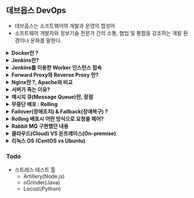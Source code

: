 ## 데브옵스 DevOps
* 데브옵스는 소프트웨어의 개발과 운영의 합성어
* 소프트웨어 개발자와 정보기술 전문가 간의 소통, 협업 및 통합을 강조하는 개발 환경이나 문화를 말한다.


<details>
<summary><b>Docker란 ?</b></summary>
<div markdown="1">

* Docker는 컨테이너 기술을 사용하여 애플리케이션에 필요한 **환경을 신속하게 구축**하고 테스트 및 배포를 할 수 있게 해주는 플랫폼
* Docker는 도커파일에 운영체제, 실행 명령어를 저장해 두고 실행하면 항상 동일한 환경이 구성하여 인프라를 따로 설정하지 않아도 된다.
* 즉, 인프라를 코드화해서 관리할 수 있다. -> IaC(Infrastructure as Code)가 가능 하다
* Docker Image 란 컨테이너 생성(실행)에 필요한 모든 파일과 설정값(환경)을 지닌 것으로, 컴파일된 실행 파일을 묶은 형태이다.
* Docker Container 란 도커 이미지를 실행한 상태를 나타낸다.
* 따라서 도커를 이용하면 쉽고 빠른 실행 환경 구축이 가능하다.

</div>
</details>


<details>
<summary><b>Jenkins란?</b></summary>
<div markdown="1">

* Jenkins 로고를 보면 웨이터가 있음. 웨이터는 쉐프가 만든 음식을 받아서 고객에게 전달해주는 역할을함
* 비슷한 의미로 Jenkins는 개발자의 요청을 받아서 빌드와 배포를 해주는 툴이다.
* 다른 주요 기능으로는 Batch가 있다. 요청을 모아서 주기적으로 처리해주는 역할을 한다.

</div>
</details>


<details>
<summary><b>Jenkins를 이용한 Worker 인스턴스 접속</b></summary>
<div markdown="1">

* Jenkins를 이용하여 Worker인스턴스(서버임)에 안전하게 접속하기 위해서 SSH 접속을 이용했다.
* Jenkins에서 공개키, 개인키를 만들고 Worker인스턴스에 해당 공개키를 복사하여 주면 된다.
* 그러면 오직 Jenkins만 Worker에 SSH로 접속할 수 있게 된다.

</div>
</details>


<details>
<summary><b>Forward Proxy와 Reverse Proxy 란?</b></summary>
<div markdown="1">

* Forward Proxy
    * 클라이언트가 요청을 보내면 직접 서버와 통신하는게 아니라 프록시 서버에 캐싱된 내용이나
    * 프록시 서버가 본서버에 요청을 하고 받은 응답을 클라이언트에게 전달해 주는 역할을 함
    * Forward 프록시는 클라이언트를 숨겨주는 역할도 함
* Reverse Proxy
    * Forward Proxy와 반대의 역할을 함
    * 리버스 프록시는 서버를 숨겨주는 역할도 함

</div>
</details>


<details>
<summary><b>Nginx란 ?, Apache와 비교</b></summary>
<div markdown="1">

* 트래픽이 많은 웹사이트의 확장성을 위해 개발된 경량의 고성능 웹서버
* **리버스 프록시** 역할을 함 : 서버로 접근하는 클라이언트로부터 **보안강화**, **캐시가능**
* 로드 밸런싱(Load Balancing) : 서버로 접근하는 **부하를 분산**하기 위한 서비스
* Apache는 클라이언트 접속마다 Process 혹은 Thread 를 생성하는 구조를 가지고 있다.
    * 그 만큼 CPU와 메모리 사용이 증가하고 생성비용이 크기때문에 대용량 요청에 적합하지 않다.
    * 반면 Nginx는 하나의 프로세스 내에서 비동기 방식으로 작업을 처리하기 때문에 성능이 더 뛰어나다


</div>
</details>


<details>
<summary><b>서버가 죽는 이유?</b></summary>
<div markdown="1">

* 일부 요청이 실패한다.
* 모든 요청이 실패한다.
    * 네트워크에 장애가 생김
    * 서버 자체에 문제가 생김
    * 지나치게 높은 트래픽으로 행이 걸렸을때
        1. 아파치 톰캣으로 사용자의 요청이 들어오면 톰캣 내부의 메시지 큐에 요청이 들어감
        2. 놀고 있는 쓰레드가 있으면 요청을 받아서 처리함
        3. 요청이 많아지면, 톰캣의 큐의 사이즈보다 더 많은 요청이 오게 되고 이때부터 요청이 실패되어 버려짐
        4. 또는 큐에 들어오고 나서 처리되는데 까지 30초의 시간이 지나면 요청은 타임아웃 처리됨 -> 요청 실패되어 버려짐

</div>
</details>


<details>
<summary><b>메시지 큐(Message Queue)란, 장점</b></summary>
<div markdown="1">

### 메시지 큐(Message Queue)란 ?
* 메시지큐란 비동기 메시지를 사용하는 다른 Application 사이에서 데이터의 교환을 처리하는 큐이다.
* 메시지큐를 이용하면 다음과 같은 상황들에 대해 효과적이다.
    * 데이터유실 ex1 : 요청이 많은 경우 아파치 톰캣(Tomcat)의 큐의 사이즈를 넘어가거나 타임아웃 처리될 수 있음
        * Thread가 실행중(200개가 default)이라면 톰캣 큐에 요청이 쌓임, 큐사이즈를 넘어가면 에러가 발생함
        * 큐에 쌓인 요청이 30s초(default값임)동안 처리되지 않으면 타임아웃 에러가 발생함
    * 데이터유실 ex2 : 톰캣이 종료될 경우 요청이 다 날아가 버림
    * Application간의 의존성이 존재할 수 있음
    * Application을 Scale out할 경우 성능상 고려해야할 문제가 많음
    * 무중단 배포시 위와 같은 상황으로 인해 여러가지 문제들이 발생할 수 있음, 사용자들에게 불편을 줄 수 있음

<br>

### 메시지 큐의 장점
* 메시지 큐는 **비동기적** 으로 동작한다. -> 요청을 저장했다가 나중에 처리할 수 있는것
    * DB에서 요청을 처리하는 시간보다 메시지큐에 메시지를 넣는 시간이 더 짧기 때문에,
    * DB속도와 무관하게 요청 메시지를 누락없이 저장했다가 처리할 수 있음
* Application간의 의존성 제거
    * Application A에서 Application B의 API호출을 통해 데이터를 전달하는 상황에서
    * Application B가 종료되는 순간 A가 보낸 데이터는 유실됨
    * 즉, A는 B에 대한 의존성이 생기는것
    * 이때 메시지 큐를 이용하면 요청에 대한 내용을 보존할 수 있음
* 확장성
    * Application을 scale out해도 메시지 큐는 기존의 것을 동일하게 유지할 수 있음
* 신뢰성 보장1 : 여러개의 큐를 사용할 수 있음
    * 물리적인 장애 또는 네트워크 장애로 메시지큐에도 문제가 발생할 수 있음.
    * 하지만 여러개의 큐를 사용하고, 큐 사이의 데이터를 지속적으로 동기화 하면
    * 어느 한쪽 큐에서 장애가 발생하더라도 전체 큐 서비스에 영향이 없도록 구성할 수 있음
* 신뢰성 보장2 : 요청 메시지가 실패하면 다시 큐에 넣어 메시지를 재실행할 수 있음
    * 메시지를 꺼내어 로직을 실행하는 도중에 예외가 발생하는 경우
    * 메시지를 다시 큐에 넣어 요청을 처리할 수 있음
* 무중단 배포에도 효과적임
    * 아래의 그림에서 빨간색 부분의 서비스들은 사용자의 트래픽을 직접적으로 받지 않음
    * 빨간색 부분의 서비스들이 잠시동안 전부 내려가 있더라도 **사용자는 체감하기 어려움**
    * 따라서 무중단 배포가 더 쉬워짐

![](2022-06-20-02-22-28.png)

<br>

* Kafka와 RabbitMQ 비교
    * [참고링크](https://ellune.tistory.com/29)
    * kafka는 클러스터를 통해 병렬처리가 주요 차별점인 만큼 방대한 양의 데이터를 처리할 때 장점이 부각됨
    * RabbitMQ는 데이터 처리보단 Manage UI를 제공하는 만큼 관리적인 측면이나, 다양한 기능 구현을 위한 서비스를 구축할 때 장점이 부각됨

</div>
</details>


<details>
<summary><b>무중단 배포 : Rolling</b></summary>
<div markdown="1">

* **배포** 란 새로 개발된 코드를 패키징하여 서버에서 새로운 버전의 애플리케이션을 실행하도록 하는 행위를 뜻함
* **무중단 배포** 란 서비스의 중단 없이 이루어지는 배포를 뜻함
* 롤링 무중단 배포는 사용 중인 인스턴스 내에서 새 버전을 **점진적으로 교체**하는 것으로 무중단 배포의 가장 기본적인 방식
* 롤링 배포 장점 
    * 인스턴스마다 차례로 배포를 진행하기에 상황에 따라 손쉽게 롤백이 가능하다.
    * 추가적인 인스턴스를 늘리지 않아도 된다.
    * 간편한 관리
* 롤링 배포 단점
    * 새 버전을 배포할때 인스턴스의 수가 감소하기 때문에 사용중인 인스턴스에 트래픽이 몰릴 수 있다.
    * 배포가 진행될때 구버전과 신버전이 공존하기에 호환성 문제가 발생할 수 있다.
        * 업데이트 된 버전의 서버2, 안된 서버2개가 있으면 사용자들은 균일한 서비스를 받지 못할 수도 있는것임

</div>
</details>


<details>
<summary><b>Failover(장애조치) & Failback(장애복구) ?</b></summary>
<div markdown="1">

* Failover와 Failback은 **장애 극복 기능** 이다.
* 장애조치 **Failover**
    * 시스템, 서버, 네트워크가 이상이 생겼을 경우 예비시스템으로 전환되는 기능
    * 실패한 요청에 대해 정상적으로 처리될 수 있도록 자동으로 응답있는 **다른 서버로 요청을 포워딩** 해줘야 함
    * 예를들어, 평상시에 A 장비를 사용하다가, A 장비에 장애가 발생하면 준비했던 B 장비를 사용한다.
    * 운영되고 있는 시스템은 **액티브(active)** , 같은 세팅으로 구성된 대기하는 시스템은 **패시브(passive)** 라고 한다.
    * 액티브에 문제가 생기면, 패시브 시스템이 액티브 상대로 변경되면서 서비스를 이어서 운영하게 되는 구조
    * 시스템 설계에서 **높은 가용성(HA)과 신뢰성** 이 요구되는 경우 페일오버 기능을 탑재하는 것이 일반적이다.
* 장애복구 **Failback**
    * Failover에 따라 전환된 서버/시스템/네트워크를 장애 **발생전으로 되돌리는 처리**
    * 예를 들어 DBMS 장애로 대체 시스템이 동작하다가 장애가 복구되면 DBMS를 동작시키고 대체 시스템의 서비스는 대기 상태로 작동

</div>
</details>


<details>
<summary><b>Rolling 배포시 어떤 방식으로 요청을 제어?</b></summary>
<div markdown="1">

* Nginx의 로드밸런싱 기능을 활용하여 Worker노드의 버전을 올릴 수 있음
* Rolling 배포가 이루어 질때 Jenkins에서는 어떤 방식으로 제어?
    * 인스턴스가 배포가 되는 동안 sleep 이라는 명령어를 스크립트에 작성하여 배포 딜레이를 주어 임시로 해결했었음
* 서버에 지속적인 트래픽 유입이 있을때 Rolling 배포를 무중단으로 하기 위해선 어떠한 방법이 필요 ?
    * 페일오버(fail over) 
        * 장애 극복 기능
        * 실패한 요청에 대해 정상적으로 처리될 수 있도록 자동으로 응답있는 **다른 서버로 요청을 포워딩** 해줘야 함
    * 폴링 (polling) - 이건 옳은 대답인지는 확실치 않음
        * 리얼타임 웹을 위한 기법
        * 일정한 주기를 가지고 서버와 응답을 주고 받는 형식
        * 왜 사용? -> HTTP가 비연결성(Connectionless) 프로토콜이기 때문에 실시간을 위한 persistent connection이 불가능하기 때문
        * 예를들어 실시간 중계 같은 경우, 브라우저에서 N초 단위로 서버에 요청을 보내 업데이트 하는 방식임(스트리밍 방식이 더 좋긴 함)
        * 단점 : 폴링 주기가 짧으면 매번 요청으로 인한 자원낭비가 심하기 때문에 서버의 성능에 부담이 간다는 단점이 있음
        * 롱 폴링(Long Polling) 으로 해결할 수도 있음
            * 서버 이벤트가 발생할 때까지 응답을 미루는 방법, 폴링과 다르게 불필요한 네트워크 비용이 덜 발생
            * 서버 이벤트가 발생하는 즉시 응답을 하기 때문에 실시간성이 높음
            * 단점 : 반대로 서버 이벤트가 빈번하게 발생하면 폴링보다 더 많은 요청을 수행한다는 단점이 있음

</div>
</details>


<details>
<summary><b>Rabbit MQ 구현했던 내용</b></summary>
<div markdown="1">

* Rabbit MQ UI를 통해 큐를 생성(queue이름 코드내용과 같게 해야 함)
* Gradle에 Rabbit MQ 의존성을 추가하고 야믈파일에 Rabbit MQ에 대한 Port설정과 큐에 대한 정보를 입력
    * 5672 : 메시지 주고 받을때 사용하는 포트
    * 15672 : 모니터링 페이지(Rabbit MQ UI 페이지)를 위한 포트, 이건 야믈에 설정없이 열어두기만 하면 됨
* 기존에는 API요청에 대한 내용을 받아서 JPA로 바로 처리했었지만 Rabbit MQ를 통해 메시지를 처리할 수 있도록 수정했음
* Producer와 Consumer를 주입받아 서 메시지를 처리했는데
* 이때, 메시지를 Json에서 String으로 바꿔서 넣어줘야 하기 때문에 Jackson 라이브러리의 ObjectMapper를 주입받아 사용함.
* 그럼 Producer를 통해 메시지큐에 요청에 대한 내용이 push되고 Consumer를 통해 컨트롤러가 수행되어 그 내용이 DB에 반영됨

<br>

* 요청을 늦게 응답할수록, 해당 요청이 톰캣의 쓰레드를 차지하고 있어서 쓰레드가 금방 고갈되는 이슈가 있음
* 요청을 가능하면 빠르게 처리하고 응답을 주어야 함 -> 쓰레드가 다시 다른 요청을 처리할 수 있는 상태가 됨

</div>
</details>


<details>
<summary><b>클라우드(Cloud) VS 온프레미스(On-premise)</b></summary>
<div markdown="1">

* 클라우드
    * 서버 구입비 없음, 사용한 만큼 과금
    * 물리적 인프라를 관리할 필요가 없음
    * 트래픽에 맞게 자동으로 Scale-out 가능
    * 추가 서버 필요시 쉽게 추가 가능

<br>

* 온프레미스
    * 초기 서버 구입비로 비용 많이 필요함
    * 인프라를 관리하는데 인력이 필요함 (물리적인 관리 포함)
    * Peak의 트래픽을 감당하기 위해 평소에 불필요한 서버를 준비해야 함
    * 추가 서버 필요시 서버를 새로 설치해야 하므로 확장성이 낮다고 볼 수 있음

</div>
</details>


<details>
<summary><b>리눅스 OS (CentOS vs Ubuntu)</b></summary>
<div markdown="1">

* [참고링크](https://coding-factory.tistory.com/318)
* 리눅스란 ?
    * 리눅스(Linux)는 UNIX운영체제를 기반으로 만들어진 운영체제, 오픈소스
    * 리눅스(Linux)는 유닉스(UNIX)와 마찬가지로 다중 사용자, 다중 작업(멀티태스킹), 다중 스레드를 지원하는 네트워크 운영 체제(NOS)
    * 리눅스의 원형이 되는 UNIX는 통신 네트워크를 지향하여 설계됨
    * 따라서 리눅스 역시 서버로 작동하는데 최적화 - 다양한 네트워킹 기술을 제공

<br>

* 리눅스의 종류
    * 수많은 버전의 리눅스가 존재하지만, 크게 두가지 계열의 리눅스로 나뉜다.
    * **레드햇계열** 과 **데비안계열**
    * 대표적인 버전으로 레드햇의 **CentOS** 데비안의 **Ubuntu**

<br>

* CentOS와 Ubuntu 비교
    * 성능은 비슷함
    * Ubuntu
        * Ubuntu는 개인용 데스크탑 운영체제로 많이 사용함
        * 레퍼런스가 많아서 학습하기 쉽다. 진입장벽이 더 낮다.
        * 자주 업데이트 되지만, 업데이트된 패키지가 안정화되기까지 시간이 걸림
    * CentOS
        * 사용자 기반이 적어 초보자들이 학습하기 어렵다.
        * 업데이트가 느리지만 안정적이고 안전하다. -> 서버용으로 좋음

<br>

* CentOS 지원종료
    * CentOS 8은 지원종료됨
    * CentOS 7은 2024/06/30 까지 지원
    * CentOS는 8 사용자는 CentOS Stream으로 전환 권장

</div>
</details>


### Todo
* 스트레스 테스트 툴
    * Artillery(Node.js)
    * nGrinder(Java)
    * Locust(Python)